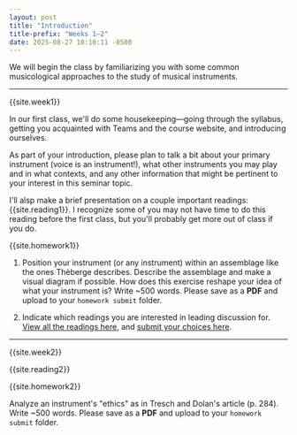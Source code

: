 ```yaml
---
layout: post
title: "Introduction"
title-prefix: "Weeks 1–2"
date: 2025-08-27 10:10:11 -0500
---
```


We will begin the class by familiarizing you with some common musicological approaches to the study of musical instruments.

---

{{site.week1}}

In our first class, we'll do some housekeeping—going through the syllabus, getting you acquainted with Teams and the course website, and introducing ourselves.

As part of your introduction, please plan to talk a bit about your primary instrument (voice is an instrument!), what other instruments you may play and in what contexts, and any other information that might be pertinent to your interest in this seminar topic.

I'll alsp make a brief presentation on a couple important readings: {{site.reading1}}. I recognize some of you may not have time to do this reading before the first class, but you'll probably get more out of class if you do.

{{site.homework1}}

1. Position your instrument (or any instrument) within an assemblage like the ones Thèberge describes. Describe the assemblage and make a visual diagram if possible. How does this exercise reshape your idea of what your instrument is? Write ~500 words. Please save as a **PDF** and upload to your `homework submit` folder.

2. Indicate which readings you are interested in leading discussion for. [View all the readings here](../bibliography.md), and [submit your choices here](https://forms.cloud.microsoft/Pages/ResponsePage.aspx?id=VXKFnlffR0ygwAVGRgOAy-R6DEGoI95Pu0sh7qW5mvpUNVA1TFgwWUY2NTlRMVZaM1I0SzVSRkZPWS4u).

---

{{site.week2}}

{{site.reading2}}

{{site.homework2}}

Analyze an instrument's "ethics" as in Tresch and Dolan's article (p. 284). Write ~500 words. Please save as a **PDF** and upload to your `homework submit` folder.
